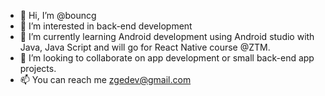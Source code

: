 - 👋 Hi, I’m @bouncg
- 👀 I’m interested in back-end development
- 🌱 I’m currently learning Android development using Android studio with Java, Java Script and will go for React Native course @ZTM.
- 💞️ I’m looking to collaborate on app development or small back-end app projects.
- 📫 You can reach me zgedev@gmail.com

<!---
bouncg/bouncg is a ✨ special ✨ repository because its `README.md` (this file) appears on your GitHub profile.
You can click the Preview link to take a look at your changes.
--->

